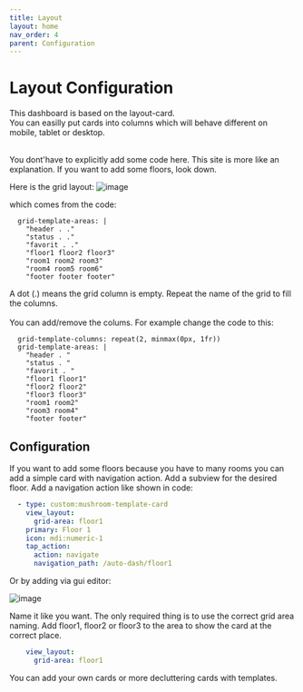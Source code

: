 ```yaml
---
title: Layout
layout: home
nav_order: 4
parent: Configuration
---
```


# Layout Configuration

This dashboard is based on the layout-card. <br>
You can easilly put cards into columns which will behave different on mobile, tablet or desktop.
<br> <br>

You dont'have to explicitly add some code here. This site is more like an explanation. If you want to add some floors, look down.

Here is the grid layout:
![image](https://github.com/xBourner/auto-dash/assets/64064679/02174034-e860-49e9-abf7-5c33b973f766)

which comes from the code:

```
  grid-template-areas: |
    "header . ."
    "status . ."
    "favorit . ."
    "floor1 floor2 floor3"
    "room1 room2 room3"
    "room4 room5 room6"  
    "footer footer footer"
```

A dot (.) means the grid column is empty. Repeat the name of the grid to fill the columns.<br> <br>
You can add/remove the colums. For example change the code to this:

```
  grid-template-columns: repeat(2, minmax(0px, 1fr))
  grid-template-areas: |
    "header . "
    "status . "
    "favorit . "
    "floor1 floor1"
    "floor2 floor2"
    "floor3 floor3"
    "room1 room2"
    "room3 room4"  
    "footer footer"
```
## Configuration

If you want to add some floors because you have to many rooms you can add a simple card with navigation action.
Add a subview for the desired floor. Add a navigation action like shown in code:


```yaml
  - type: custom:mushroom-template-card
    view_layout:
      grid-area: floor1
    primary: Floor 1
    icon: mdi:numeric-1
    tap_action:
      action: navigate
      navigation_path: /auto-dash/floor1
```

Or by adding via gui editor:

![image](https://github.com/xBourner/auto-dash/assets/64064679/470aee36-c16b-4800-846c-516128a77c30)

Name it like you want. The only required thing is to use the correct grid area naming. 
Add floor1, floor2 or floor3 to the area to show the card at the correct place.

```yaml
    view_layout:
      grid-area: floor1
```

You can add your own cards or more decluttering cards with templates.
